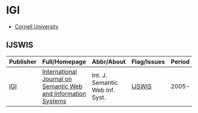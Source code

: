 # IGI

- [Cornell University](https://www.cornell.edu/)

## IJSWIS

|Publisher|Full/Homepage|Abbr/About|Flag/Issues|Period|Top|CCF|CAS|JCR|IF|Type|
|-|-|-|-|-|-|-|-|-|-|-|
|[IGI](https://www.cornell.edu/)|[International Journal on Semantic Web and Information Systems](https://www.igi-global.com/journal/international-journal-semantic-web-information/1092)|Int. J. Semantic Web Inf. Syst.|[IJSWIS](https://www.igi-global.com/journals/open-access/table-of-contents/international-journal-semantic-web-information/1092)|2005-|False|C|2|Q1|4.1||

